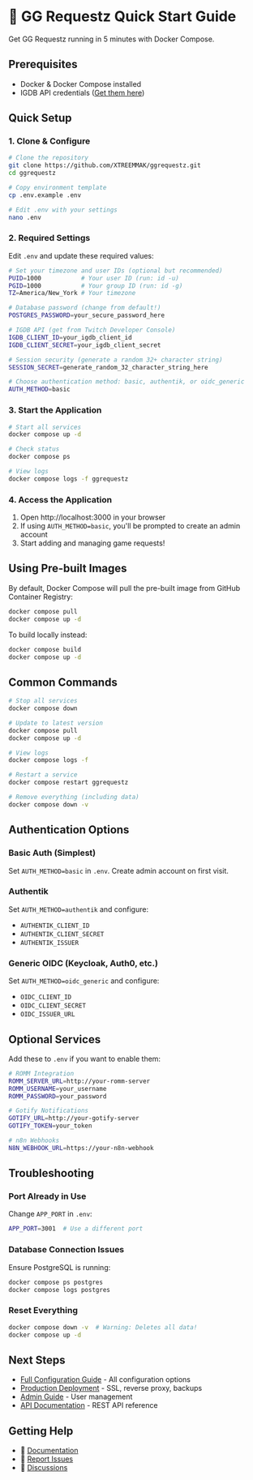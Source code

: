 # 🚀 GG Requestz Quick Start Guide

Get GG Requestz running in 5 minutes with Docker Compose.

## Prerequisites

- Docker & Docker Compose installed
- IGDB API credentials ([Get them here](https://dev.twitch.tv/console))

## Quick Setup

### 1. Clone & Configure

```bash
# Clone the repository
git clone https://github.com/XTREEMMAK/ggrequestz.git
cd ggrequestz

# Copy environment template
cp .env.example .env

# Edit .env with your settings
nano .env
```

### 2. Required Settings

Edit `.env` and update these required values:

```bash
# Set your timezone and user IDs (optional but recommended)
PUID=1000           # Your user ID (run: id -u)
PGID=1000           # Your group ID (run: id -g)
TZ=America/New_York # Your timezone

# Database password (change from default!)
POSTGRES_PASSWORD=your_secure_password_here

# IGDB API (get from Twitch Developer Console)
IGDB_CLIENT_ID=your_igdb_client_id
IGDB_CLIENT_SECRET=your_igdb_client_secret

# Session security (generate a random 32+ character string)
SESSION_SECRET=generate_random_32_character_string_here

# Choose authentication method: basic, authentik, or oidc_generic
AUTH_METHOD=basic
```

### 3. Start the Application

```bash
# Start all services
docker compose up -d

# Check status
docker compose ps

# View logs
docker compose logs -f ggrequestz
```

### 4. Access the Application

1. Open http://localhost:3000 in your browser
2. If using `AUTH_METHOD=basic`, you'll be prompted to create an admin account
3. Start adding and managing game requests!

## Using Pre-built Images

By default, Docker Compose will pull the pre-built image from GitHub Container Registry:

```bash
docker compose pull
docker compose up -d
```

To build locally instead:

```bash
docker compose build
docker compose up -d
```

## Common Commands

```bash
# Stop all services
docker compose down

# Update to latest version
docker compose pull
docker compose up -d

# View logs
docker compose logs -f

# Restart a service
docker compose restart ggrequestz

# Remove everything (including data)
docker compose down -v
```

## Authentication Options

### Basic Auth (Simplest)
Set `AUTH_METHOD=basic` in `.env`. Create admin account on first visit.

### Authentik
Set `AUTH_METHOD=authentik` and configure:
- `AUTHENTIK_CLIENT_ID`
- `AUTHENTIK_CLIENT_SECRET`
- `AUTHENTIK_ISSUER`

### Generic OIDC (Keycloak, Auth0, etc.)
Set `AUTH_METHOD=oidc_generic` and configure:
- `OIDC_CLIENT_ID`
- `OIDC_CLIENT_SECRET`
- `OIDC_ISSUER_URL`

## Optional Services

Add these to `.env` if you want to enable them:

```bash
# ROMM Integration
ROMM_SERVER_URL=http://your-romm-server
ROMM_USERNAME=your_username
ROMM_PASSWORD=your_password

# Gotify Notifications
GOTIFY_URL=http://your-gotify-server
GOTIFY_TOKEN=your_token

# n8n Webhooks
N8N_WEBHOOK_URL=https://your-n8n-webhook
```

## Troubleshooting

### Port Already in Use
Change `APP_PORT` in `.env`:
```bash
APP_PORT=3001  # Use a different port
```

### Database Connection Issues
Ensure PostgreSQL is running:
```bash
docker compose ps postgres
docker compose logs postgres
```

### Reset Everything
```bash
docker compose down -v  # Warning: Deletes all data!
docker compose up -d
```

## Next Steps

- [Full Configuration Guide](docs/CONFIGURATION.md) - All configuration options
- [Production Deployment](docs/DEPLOYMENT.md) - SSL, reverse proxy, backups
- [Admin Guide](docs/setup/AUTHENTIK_ADMIN_SETUP.md) - User management
- [API Documentation](docs/API.md) - REST API reference

## Getting Help

- 📖 [Documentation](docs/README.md)
- 🐛 [Report Issues](https://github.com/XTREEMMAK/ggrequestz/issues)
- 💬 [Discussions](https://github.com/XTREEMMAK/ggrequestz/discussions)